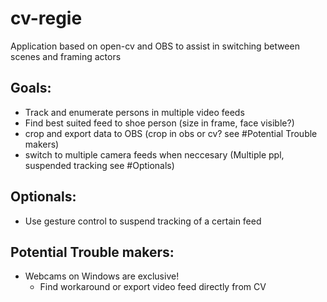 # cv-regie
Application based on open-cv and OBS to assist in switching between scenes and framing actors

## Goals:  
- Track and enumerate persons in multiple video feeds
- Find best suited feed to shoe person (size in frame, face visible?)
- crop and export data to OBS (crop in obs or cv? see #Potential Trouble makers)
- switch to multiple camera feeds when neccesary (Multiple ppl, suspended tracking see #Optionals)

## Optionals:  
- Use gesture control to suspend tracking of a certain feed



## Potential Trouble makers:  

- Webcams on Windows are exclusive!
    - Find workaround or export video feed directly from CV
